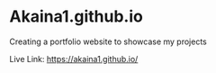 # Akaina1.github.io
Creating a portfolio website to showcase my projects

Live Link: https://akaina1.github.io/
